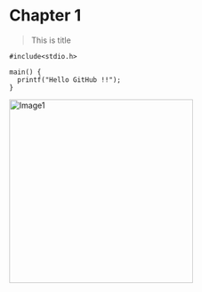 # Chapter 1

> This is title

    #include<stdio.h>

    main() {
      printf("Hello GitHub !!");
    }

<img width="330" alt="Image1" src="https://user-images.githubusercontent.com/114161261/209760772-9edc5b28-8923-4c2e-8612-fa27d4d3aec1.PNG">
